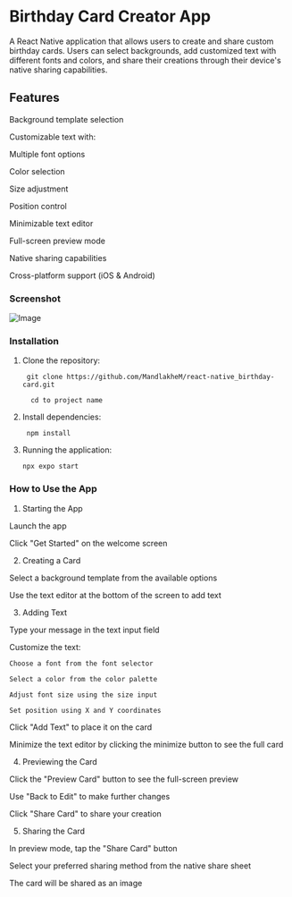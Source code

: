 # Birthday Card Creator App

A React Native application that allows users to create and share custom birthday cards. Users can select backgrounds, add customized text with different fonts and colors, and share their creations through their device's native sharing capabilities.

## Features

Background template selection

Customizable text with:

Multiple font options

Color selection

Size adjustment

Position control

Minimizable text editor

Full-screen preview mode

Native sharing capabilities

Cross-platform support (iOS & Android)

### Screenshot
![Image](https://github.com/user-attachments/assets/ff93ba13-256e-4408-8141-9cd70c09327f)

### Installation

1. Clone the repository:
    ```
     git clone https://github.com/MandlakheM/react-native_birthday-card.git

      cd to project name

2. Install dependencies:
   ```
    npm install

3. Running the application:
   ```
   npx expo start

### How to Use the App

1. Starting the App
   
Launch the app

Click "Get Started" on the welcome screen


2. Creating a Card

Select a background template from the available options

Use the text editor at the bottom of the screen to add text

3. Adding Text

Type your message in the text input field

Customize the text:

    Choose a font from the font selector

    Select a color from the color palette
    
    Adjust font size using the size input
    
    Set position using X and Y coordinates


Click "Add Text" to place it on the card

Minimize the text editor by clicking the minimize button to see the full card

4. Previewing the Card

Click the "Preview Card" button to see the full-screen preview

Use "Back to Edit" to make further changes

Click "Share Card" to share your creation


5. Sharing the Card

In preview mode, tap the "Share Card" button

Select your preferred sharing method from the native share sheet

The card will be shared as an image
